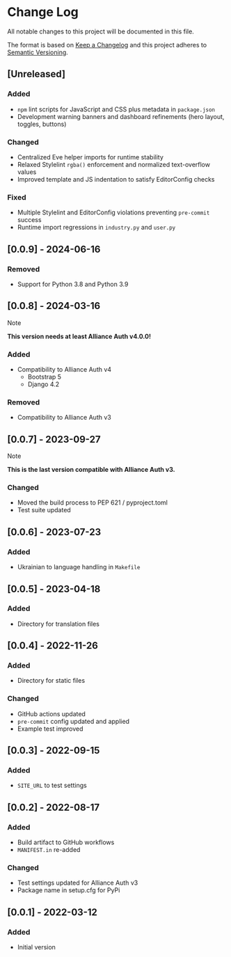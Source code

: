 # Change Log

All notable changes to this project will be documented in this file.

The format is based on [Keep a Changelog](http://keepachangelog.com/)
and this project adheres to [Semantic Versioning](http://semver.org/).

## [Unreleased]

### Added

- `npm` lint scripts for JavaScript and CSS plus metadata in `package.json`
- Development warning banners and dashboard refinements (hero layout, toggles, buttons)

### Changed

- Centralized Eve helper imports for runtime stability
- Relaxed Stylelint `rgba()` enforcement and normalized text-overflow values
- Improved template and JS indentation to satisfy EditorConfig checks

### Fixed

- Multiple Stylelint and EditorConfig violations preventing `pre-commit` success
- Runtime import regressions in `industry.py` and `user.py`

## [0.0.9] - 2024-06-16

### Removed

- Support for Python 3.8 and Python 3.9

## [0.0.8] - 2024-03-16

> [!NOTE]
>
> **This version needs at least Alliance Auth v4.0.0!**

### Added

- Compatibility to Alliance Auth v4
  - Bootstrap 5
  - Django 4.2

### Removed

- Compatibility to Alliance Auth v3

## [0.0.7] - 2023-09-27

> [!NOTE]
>
> **This is the last version compatible with Alliance Auth v3.**

### Changed

- Moved the build process to PEP 621 / pyproject.toml
- Test suite updated

## [0.0.6] - 2023-07-23

### Added

- Ukrainian to language handling in `Makefile`

## [0.0.5] - 2023-04-18

### Added

- Directory for translation files

## [0.0.4] - 2022-11-26

### Added

- Directory for static files

### Changed

- GitHub actions updated
- `pre-commit` config updated and applied
- Example test improved

## [0.0.3] - 2022-09-15

### Added

- `SITE_URL` to test settings

## [0.0.2] - 2022-08-17

### Added

- Build artifact to GitHub workflows
- `MANIFEST.in` re-added

### Changed

- Test settings updated for Alliance Auth v3
- Package name in setup.cfg for PyPi

## [0.0.1] - 2022-03-12

### Added

- Initial version
